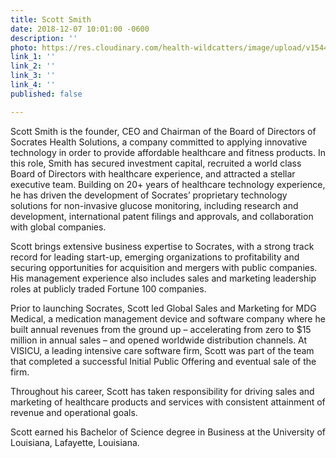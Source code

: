 ```yaml
---
title: Scott Smith
date: 2018-12-07 10:01:00 -0600
description: ''
photo: https://res.cloudinary.com/health-wildcatters/image/upload/v1544198483/image.png
link_1: ''
link_2: ''
link_3: ''
link_4: ''
published: false

---
```

Scott Smith is the founder, CEO and Chairman of the Board of Directors of Socrates Health Solutions, a company committed to applying innovative technology in order to provide affordable healthcare and fitness products. In this role, Smith has secured investment capital, recruited a world class Board of Directors with healthcare experience, and attracted a stellar executive team. Building on 20+ years of healthcare technology experience, he has driven the development of Socrates’ proprietary technology solutions for non-invasive glucose monitoring, including research and development, international patent filings and approvals, and collaboration with global companies.

Scott brings extensive business expertise to Socrates, with a strong track record for leading start-up, emerging organizations to profitability and securing opportunities for acquisition and mergers with public companies. His management experience also includes sales and marketing leadership roles at publicly traded Fortune 100 companies.

Prior to launching Socrates, Scott led Global Sales and Marketing for MDG Medical, a medication management device and software company where he built annual revenues from the ground up – accelerating from zero to $15 million in annual sales – and opened worldwide distribution channels. At VISICU, a leading intensive care software firm, Scott was part of the team that completed a successful Initial Public Offering and eventual sale of the firm.

Throughout his career, Scott has taken responsibility for driving sales and marketing of healthcare products and services with consistent attainment of revenue and operational goals.

Scott earned his Bachelor of Science degree in Business at the University of Louisiana, Lafayette, Louisiana.